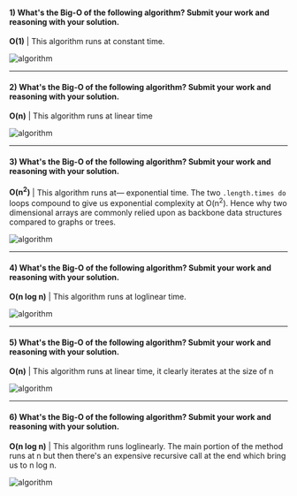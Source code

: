 #### 1) What's the Big-O of the following algorithm? Submit your work and reasoning with your solution.
**O(1)** | This algorithm runs at constant time.

![algorithm](https://cldup.com/TQi27H53FY.png)

---

#### 2) What's the Big-O of the following algorithm? Submit your work and reasoning with your solution.
**O(n)** | This algorithm runs at linear time

![algorithm](https://cldup.com/62jlHF5dcw.png)

--- 

#### 3) What's the Big-O of the following algorithm? Submit your work and reasoning with your solution.
**O(n<sup>2</sup>)** | This algorithm runs at— exponential time. The two `.length.times do` loops compound to give us exponential complexity at O(n<sup>2</sup>). Hence why two dimensional arrays are commonly relied upon as backbone data structures compared to graphs or trees.

![algorithm](https://cldup.com/pbU3qFrO4k.png)

---

#### 4) What's the Big-O of the following algorithm? Submit your work and reasoning with your solution.
**O(n log n)** | This algorithm runs at loglinear time.

![algorithm](https://cldup.com/HQRMOi_PpX.png)

---

#### 5) What's the Big-O of the following algorithm? Submit your work and reasoning with your solution.
**O(n)** | This algorithm runs at linear time, it clearly iterates at the size of n

![algorithm](https://cldup.com/AV9yNU9KnU.png)

---

#### 6) What's the Big-O of the following algorithm? Submit your work and reasoning with your solution.
**O(n log n)** | This algorithm runs loglinearly. The main portion of the method runs at n but then there's an expensive recursive call at the end which bring us to n log n.

![algorithm](https://cldup.com/aMdcEBXVOw.png)